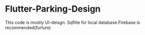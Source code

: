 # Flutter-Parking-Design
This code is mostly UI-deisgn.
Sqflite for local database.Firebase is recommended(furture)
